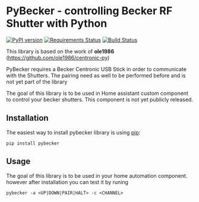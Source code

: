 PyBecker - controlling Becker RF Shutter with Python
====================================================

[![PyPI version](https://img.shields.io/pypi/v/pybecker.svg)](https://pypi.python.org/pypi/pybecker)
[![Requirements Status](https://requires.io/github/nicolasberthel/pybecker/requirements.svg?branch=master)](https://requires.io/github/nicolasberthel/pybecker/requirements/?branch=master)
[![Build Status](https://travis-ci.org/nicolasberthel/pybecker.svg?branch=master)](https://travis-ci.org/nicolasberthel/pybecker.svg?branch=master)

This library is based on the work of **ole1986** (https://github.com/ole1986/centronic-py)

PyBecker requires a Becker Centronic USB Stick in order to communicate with the Shutters.
The pairing need as well to be performed before and is not yet part of the library


The goal of this library is to be used in Home assistant custom component to control your becker shutters.
This component is not yet publicly released.

Installation
------------

The easiest way to install pybecker library is using [pip](https://pip.pypa.io/en/stable/):
```console
pip install pybecker
```

Usage
-----
The goal of this library is to be used in your home automation component. 
however after installation you can test it by runing
```console
pybecker -a <UP|DOWN|PAIR|HALT> -c <CHANNEL>
```

